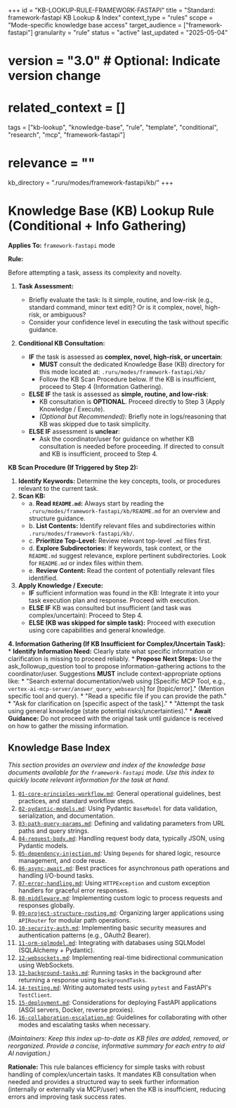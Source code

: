 +++
id = "KB-LOOKUP-RULE-FRAMEWORK-FASTAPI"
title = "Standard: framework-fastapi KB Lookup & Index"
context_type = "rules"
scope = "Mode-specific knowledge base access"
target_audience = ["framework-fastapi"]
granularity = "rule"
status = "active"
last_updated = "2025-05-04"
# version = "3.0" # Optional: Indicate version change
# related_context = []
tags = ["kb-lookup", "knowledge-base", "rule", "template", "conditional", "research", "mcp", "framework-fastapi"]
# relevance = ""
kb_directory = ".ruru/modes/framework-fastapi/kb/"
+++

# Knowledge Base (KB) Lookup Rule (Conditional + Info Gathering)

**Applies To:** `framework-fastapi` mode

**Rule:**

Before attempting a task, assess its complexity and novelty.

1.  **Task Assessment:**
    *   Briefly evaluate the task: Is it simple, routine, and low-risk (e.g., standard command, minor text edit)? Or is it complex, novel, high-risk, or ambiguous?
    *   Consider your confidence level in executing the task without specific guidance.

2.  **Conditional KB Consultation:**
    *   **IF** the task is assessed as **complex, novel, high-risk, or uncertain**:
        *   **MUST** consult the dedicated Knowledge Base (KB) directory for this mode located at: `.ruru/modes/framework-fastapi/kb/`
        *   Follow the KB Scan Procedure below. If the KB is insufficient, proceed to Step 4 (Information Gathering).
    *   **ELSE IF** the task is assessed as **simple, routine, and low-risk**:
        *   KB consultation is **OPTIONAL**. Proceed directly to Step 3 (Apply Knowledge / Execute).
        *   *(Optional but Recommended):* Briefly note in logs/reasoning that KB was skipped due to task simplicity.
    *   **ELSE IF** assessment is **unclear**:
        *   Ask the coordinator/user for guidance on whether KB consultation is needed before proceeding. If directed to consult and KB is insufficient, proceed to Step 4.

**KB Scan Procedure (If Triggered by Step 2):**

1.  **Identify Keywords:** Determine the key concepts, tools, or procedures relevant to the current task.
2.  **Scan KB:**
    *   a. **Read `README.md`:** Always start by reading the `.ruru/modes/framework-fastapi/kb/README.md` for an overview and structure guidance.
    *   b. **List Contents:** Identify relevant files and subdirectories within `.ruru/modes/framework-fastapi/kb/`.
    *   c. **Prioritize Top-Level:** Review relevant top-level `.md` files first.
    *   d. **Explore Subdirectories:** If keywords, task context, or the `README.md` suggest relevance, explore pertinent subdirectories. Look for `README.md` or index files within them.
    *   e. **Review Content:** Read the content of potentially relevant files identified.
3.  **Apply Knowledge / Execute:**
    *   **IF** sufficient information was found in the KB: Integrate it into your task execution plan and response. Proceed with execution.
    *   **ELSE IF** KB was consulted but insufficient (and task was complex/uncertain): Proceed to Step 4.
    *   **ELSE (KB was skipped for simple task):** Proceed with execution using core capabilities and general knowledge.

**4. Information Gathering (If KB Insufficient for Complex/Uncertain Task):**
    *   **Identify Information Need:** Clearly state what specific information or clarification is missing to proceed reliably.
    *   **Propose Next Steps:** Use the ask_followup_question tool to propose information-gathering actions to the coordinator/user. Suggestions **MUST** include context-appropriate options like:
        *   "Search external documentation/web using [Specific MCP Tool, e.g., `vertex-ai-mcp-server/answer_query_websearch`] for [topic/error]." (Mention specific tool and query).
        *   "Read a specific file if you can provide the path."
        *   "Ask for clarification on [specific aspect of the task]."
        *   "Attempt the task using general knowledge (state potential risks/uncertainties)."
    *   **Await Guidance:** Do not proceed with the original task until guidance is received on how to gather the missing information.

## Knowledge Base Index

*This section provides an overview and index of the knowledge base documents available for the `framework-fastapi` mode. Use this index to quickly locate relevant information for the task at hand.*

1.  [`01-core-principles-workflow.md`](./01-core-principles-workflow.md): General operational guidelines, best practices, and standard workflow steps.
2.  [`02-pydantic-models.md`](./02-pydantic-models.md): Using Pydantic `BaseModel` for data validation, serialization, and documentation.
3.  [`03-path-query-params.md`](./03-path-query-params.md): Defining and validating parameters from URL paths and query strings.
4.  [`04-request-body.md`](./04-request-body.md): Handling request body data, typically JSON, using Pydantic models.
5.  [`05-dependency-injection.md`](./05-dependency-injection.md): Using `Depends` for shared logic, resource management, and code reuse.
6.  [`06-async-await.md`](./06-async-await.md): Best practices for asynchronous path operations and handling I/O-bound tasks.
7.  [`07-error-handling.md`](./07-error-handling.md): Using `HTTPException` and custom exception handlers for graceful error responses.
8.  [`08-middleware.md`](./08-middleware.md): Implementing custom logic to process requests and responses globally.
9.  [`09-project-structure-routing.md`](./09-project-structure-routing.md): Organizing larger applications using `APIRouter` for modular path operations.
10. [`10-security-auth.md`](./10-security-auth.md): Implementing basic security measures and authentication patterns (e.g., OAuth2 Bearer).
11. [`11-orm-sqlmodel.md`](./11-orm-sqlmodel.md): Integrating with databases using SQLModel (SQLAlchemy + Pydantic).
12. [`12-websockets.md`](./12-websockets.md): Implementing real-time bidirectional communication using WebSockets.
13. [`13-background-tasks.md`](./13-background-tasks.md): Running tasks in the background after returning a response using `BackgroundTasks`.
14. [`14-testing.md`](./14-testing.md): Writing automated tests using `pytest` and FastAPI's `TestClient`.
15. [`15-deployment.md`](./15-deployment.md): Considerations for deploying FastAPI applications (ASGI servers, Docker, reverse proxies).
16. [`16-collaboration-escalation.md`](./16-collaboration-escalation.md): Guidelines for collaborating with other modes and escalating tasks when necessary.

*(Maintainers: Keep this index up-to-date as KB files are added, removed, or reorganized. Provide a concise, informative summary for each entry to aid AI navigation.)*


**Rationale:** This rule balances efficiency for simple tasks with robust handling of complex/uncertain tasks. It mandates KB consultation when needed and provides a structured way to seek further information (internally or externally via MCP/user) when the KB is insufficient, reducing errors and improving task success rates.
